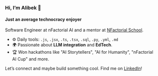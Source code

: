 ### Hi, I’m Alibek 👋

#### Just an average technocracy enjoyer

Software Engineer at nFactorial AI and a mentor at [NFactorial School](https://www.nfactorial.school/).

- ⚙️ Daily tools: `.js`, `.jsx`, `.ts`, `.tsx`, `.sql`, `.py`, `.yml`, `.md`  
- 🌍 Passionate about **LLM integration** and **EdTech**.  
- 🏆 Won hackathons like "AI Storytellers", "AI for Humanity", "nFactorial AI Cup" and more.

Let’s connect and maybe build something cool. Find me on [LinkedIn](https://www.linkedin.com/in/alibackend)!
